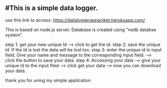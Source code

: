 #This is a simple data logger.
------------------------------

use this link to access: https://dataloggerappaniket.herokuapp.com/

This is based on node.js server. Database is created using "nedb databse system".

step 1: get your new unique Id --> click to get the id.
step 2: save the unique Id. If the Id is lost the data will be lost too.
step 3: enter the unique id in input field. Give your name and message to the corresponding input field. --> click the button to save your data.
step 4: Accessing your data --> give your unique Id to the input filed --> click get your data --> now you can download your data.

thank you for uning my simple application
